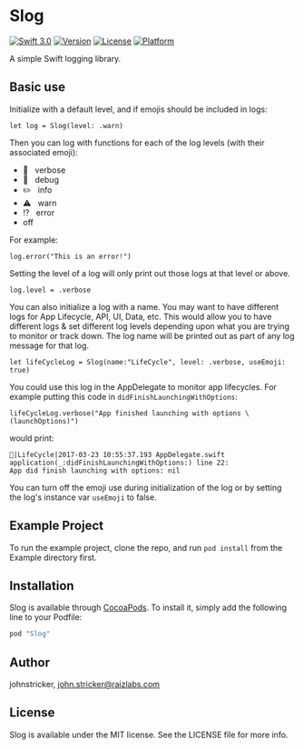 # Slog

[![Swift 3.0](https://img.shields.io/badge/Swift-3.0-orange.svg?style=flat)](https://swift.org)
[![Version](https://img.shields.io/cocoapods/v/Slog.svg?style=flat)](http://cocoapods.org/pods/Slog)
[![License](https://img.shields.io/cocoapods/l/Slog.svg?style=flat)](http://cocoapods.org/pods/Slog)
[![Platform](https://img.shields.io/cocoapods/p/Slog.svg?style=flat)](http://cocoapods.org/pods/Slog)

A simple Swift logging library.

## Basic use

Initialize with a default level, and if emojis should be included in logs:
```Swift-3
let log = Slog(level: .warn)
```

Then you can log with functions for each of the log levels (with their associated emoji):
* 📖 &nbsp; verbose
* 🐝 &nbsp; debug
* ✏️ &nbsp; info
* ⚠️ &nbsp; warn
* ⁉️ &nbsp; error
* off

For example:
```Swift-3
log.error("This is an error!")
```
Setting the level of a log will only print out those logs at that level or above.
```Swift-3
log.level = .verbose
```
You can also initialize a log with a name. You may want to have different logs for App Lifecycle, API, UI, Data, etc. This would allow you to have different logs & set different log levels depending upon what you are trying to monitor or track down. The log name will be printed out as part of any log message for that log.
```Swift-3
let lifeCycleLog = Slog(name:"LifeCycle", level: .verbose, useEmoji: true)
```

You could use this log in the AppDelegate to monitor app lifecycles. For example putting this code in `didFinishLaunchingWithOptions`:
```Swift-3
lifeCycleLog.verbose("App finished launching with options \(launchOptions)")
```

would print:

```
📖|LifeCycle|2017-03-23 10:55:37.193 AppDelegate.swift application(_:didFinishLaunchingWithOptions:) line 22:
App did finish launching with options: nil
```

You can turn off the emoji use during initialization of the log or by setting the log's instance var `useEmoji` to false.

## Example Project

To run the example project, clone the repo, and run `pod install` from the Example directory first.

## Installation

Slog is available through [CocoaPods](http://cocoapods.org). To install
it, simply add the following line to your Podfile:

```ruby
pod "Slog"
```

## Author

johnstricker, john.stricker@raizlabs.com

## License

Slog is available under the MIT license. See the LICENSE file for more info.
